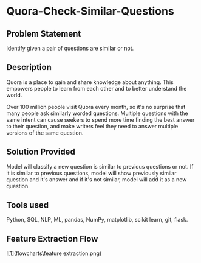 
# Quora-Check-Similar-Questions

## Problem Statement  

Identify given a pair of questions are similar or not.

## Description

Quora is a place to gain and share knowledge about anything. This empowers people to learn from each other and to better understand the world.

Over 100 million people visit Quora every month, so it's no surprise that many people ask similarly worded questions. Multiple questions with the same intent can cause seekers to spend more time finding the best answer to their question, and make writers feel they need to answer multiple versions of the same question.

## Solution Provided

Model will classify a new question is similar to previous questions or not. If it is similar to previous questions, model will show previously similar question and it's answer and if it's not similar, model will add it as a new question.

## Tools used

Python, SQL, NLP, ML, pandas, NumPy, matplotlib, scikit learn, git, flask.

## Feature Extraction Flow

![1](flowcharts\feature extraction.png)

